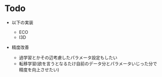 # Todo

- 以下の実装
  - ECO
  - I3D

- 精度改善
  - 過学習とかその辺考慮したパラメータ設定もしたい
  - 転移学習(欲を言うとなるたけ自前のデータ分とパラメータいじった分で精度を向上させたい)